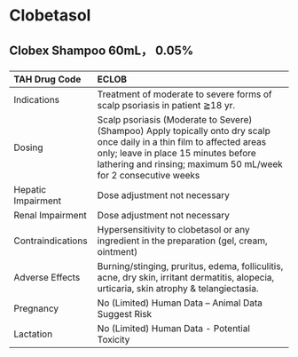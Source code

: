 # Clobetasol

## Clobex Shampoo 60mL， 0.05%

##### 

| TAH Drug Code      | ECLOB                                                                                                                                                                                                                              |
|:-------------------|:-----------------------------------------------------------------------------------------------------------------------------------------------------------------------------------------------------------------------------------|
| Indications        | Treatment of moderate to severe forms of scalp psoriasis in patient ≧18 yr.                                                                                                                                                        |
| Dosing             | Scalp psoriasis (Moderate to Severe) (Shampoo) Apply topically onto dry scalp once daily in a thin film to affected areas only; leave in place 15 minutes before lathering and rinsing; maximum 50 mL/week for 2 consecutive weeks |
| Hepatic Impairment | Dose adjustment not necessary                                                                                                                                                                                                      |
| Renal Impairment   | Dose adjustment not necessary                                                                                                                                                                                                      |
| Contraindications  | Hypersensitivity to clobetasol or any ingredient in the preparation (gel, cream, ointment)                                                                                                                                         |
| Adverse Effects    | Burning/stinging, pruritus, edema, folliculitis, acne, dry skin, irritant dermatitis, alopecia, urticaria, skin atrophy & telangiectasia.                                                                                          |
| Pregnancy          | No (Limited) Human Data – Animal Data Suggest Risk                                                                                                                                                                                 |
| Lactation          | No (Limited) Human Data - Potential Toxicity                                                                                                                                                                                       |

